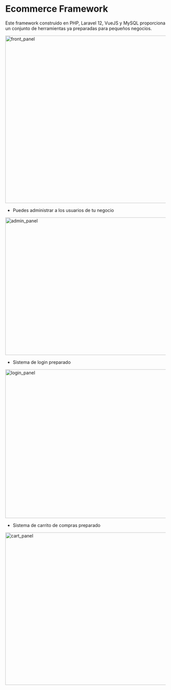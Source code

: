 # Ecommerce Framework
Este framework construido en PHP, Laravel 12, VueJS y MySQL proporciona un conjunto de herramientas ya preparadas para pequeños negocios.

<img width="1056" height="526" alt="front_panel" src="https://github.com/user-attachments/assets/eb227220-cb40-4d0a-8611-4e9a7d25ef59" />

- Puedes administrar a los usuarios de tu negocio

<img width="1053" height="432" alt="admin_panel" src="https://github.com/user-attachments/assets/c9717a81-0335-4cdb-98ef-d7326a5ecf67" />

- Sistema de login preparado

<img width="505" height="467" alt="login_panel" src="https://github.com/user-attachments/assets/aae02637-dcad-4198-8825-e39af3259ca6" />

- Sistema de carrito de compras preparado

<img width="1053" height="479" alt="cart_panel" src="https://github.com/user-attachments/assets/e69bb244-df12-43f3-9051-e3b6d562ff86" />
